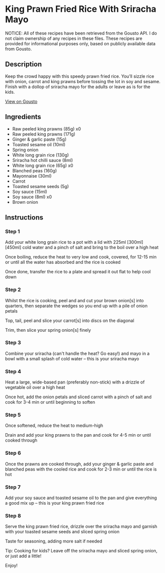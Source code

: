 # King Prawn Fried Rice With Sriracha Mayo

NOTICE: All of these recipes have been retrieved from the Gousto API. I do not claim ownership of any recipes in these files. These recipes are provided for informational purposes only, based on publicly available data from Gousto.

## Description

Keep the crowd happy with this speedy prawn fried rice. You’ll sizzle rice with onion, carrot and king prawns before tossing the lot in soy and sesame. Finish with a dollop of sriracha mayo for the adults or leave as is for the kids.

[View on Gousto](https://www.gousto.co.uk/recipes/cookbook/king-prawn-fried-rice-with-sriracha-mayo)

## Ingredients

- Raw peeled king prawns (85g) x0
- Raw peeled king prawns (171g)
- Ginger & garlic paste (15g)
- Toasted sesame oil (10ml)
- Spring onion
- White long grain rice (130g)
- Sriracha hot chilli sauce (8ml)
- White long grain rice (65g) x0
- Blanched peas (160g)
- Mayonnaise (30ml)
- Carrot
- Toasted sesame seeds (5g)
- Soy sauce (15ml)
- Soy sauce (8ml) x0
- Brown onion

## Instructions


### Step 1

Add your white long grain rice to a pot with a lid with 225ml <span class="text-purple">[300ml] </span><span class="text-danger">[450ml]</span> cold water and a pinch of salt and bring to the boil over a high heat

Once boiling, reduce the heat to very low and cook, covered, for 12-15 min or until all the water has absorbed and the rice is cooked

Once done, transfer the rice to a plate and spread it out flat to help cool down


### Step 2

Whilst the rice is cooking, peel and and cut your brown onion[s] into quarters, then separate the wedges so you end up with a pile of onion petals

Top, tail, peel and slice your carrot[s] into discs on the diagonal

Trim, then slice your spring onion[s] finely


### Step 3

Combine your sriracha (can't handle the heat? Go easy!) and mayo in a bowl with a small splash of cold water – this is your sriracha mayo


### Step 4

Heat a large, wide-based pan (preferably non-stick) with a drizzle of vegetable oil over a high heat

Once hot, add the onion petals and sliced carrot with a pinch of salt and cook for 3-4 min or until beginning to soften


### Step 5

Once softened, reduce the heat to medium-high

Drain and add your king prawns to the pan and cook for 4-5 min or until cooked through


### Step 6

Once the prawns are cooked through, add your ginger & garlic paste and blanched peas with the cooled rice and cook for 2-3 min or until the rice is hot


### Step 7

Add your soy sauce and toasted sesame oil to the pan and give everything a good mix up – this is your king prawn fried rice

### Step 8

Serve the king prawn fried rice, drizzle over the sriracha mayo and garnish with your toasted sesame seeds and sliced spring onion

Taste for seasoning, adding more salt if needed

<span class="text-danger">Tip: Cooking for kids? Leave off the sriracha mayo and sliced spring onion, or just add a little!</span>

Enjoy!

